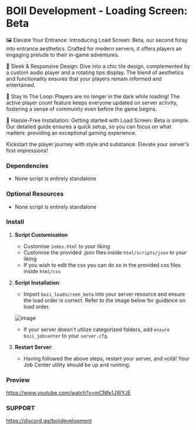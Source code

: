 # BOII Development - Loading Screen: Beta

🖼️ Elevate Your Entrance: Introducing Load Screen: Beta, our second foray into entrance aesthetics. Crafted for modern servers, it offers players an engaging prelude to their in-game adventures.

🎨 Sleek & Responsive Design: Dive into a chic tile design, complemented by a custom audio player and a rotating tips display. The blend of aesthetics and functionality ensures that your players remain informed and entertained.

🔢 Stay In The Loop: Players are no longer in the dark while loading! The active player count feature keeps everyone updated on server activity, fostering a sense of community even before the game begins.

🔧 Hassle-Free Installation: Getting started with Load Screen: Beta is simple. Our detailed guide ensures a quick setup, so you can focus on what matters: providing an exceptional gaming experience.

Kickstart the player journey with style and substance. Elevate your server's first impressions!

### Dependencies

- None script is entirely standalone

### Optional Resources

- None script is entirely standalone

### Install

1. **Script Customisation**

    - Customise `index.html` to your liking
    - Customise the provided .json files inside `html/scripts/json` to your liking
    - If you wish to edit the css you can do so in the provided css files inside `html/css`

2. **Script Installation**:

    - Import `boii_loadscreen_beta` into your server resource and ensure the load order is correct. Refer to the image below for guidance on load order.

    ![image](https://cdn.discordapp.com/attachments/900123174669279284/969505774575435786/LOADORDER.jpg?ex=651335dd&is=6511e45d&hm=d7e7dc56675feadea2ad07d447df2429e9e052d8bc0049c16bbb3665650a6a51&)

    - If your server doesn't utilize categorized folders, add `ensure boii_jobcenter` to your `server.cfg`.

3. **Restart Server**:

    - Having followed the above steps, restart your server, and voilà! Your Job Center utility should be up and running.

### Preview
https://www.youtube.com/watch?v=mCNfe1JWYJE

### SUPPORT
https://discord.gg/boiidevelopment
